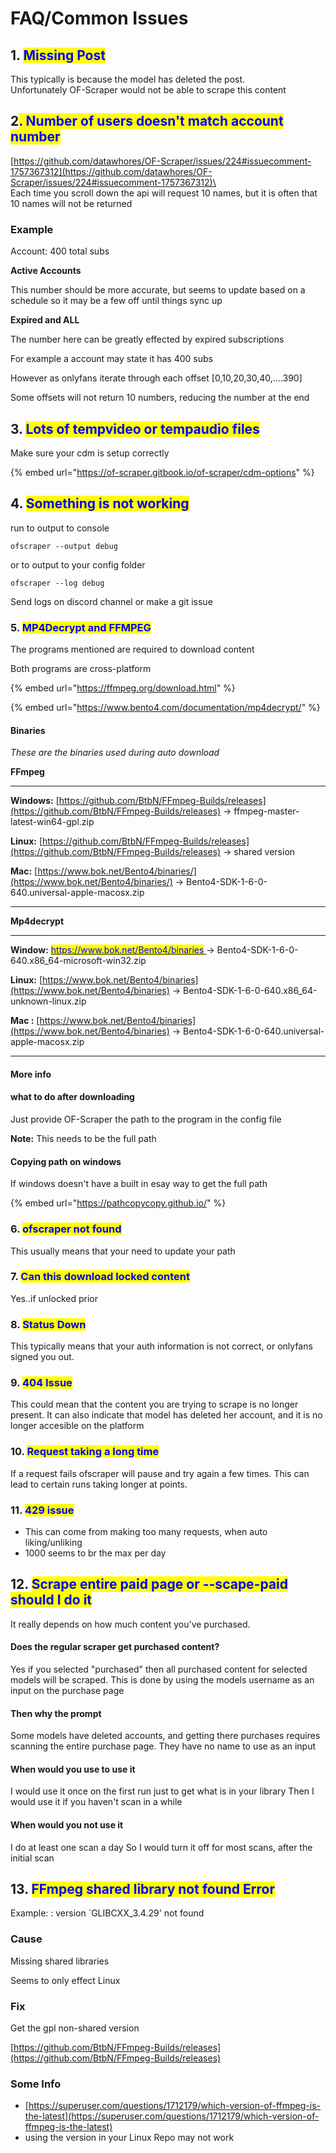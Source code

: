 # FAQ/Common Issues

## 1. <mark style="color:blue;">Missing Post</mark>

This typically is because the model has deleted the post.\
Unfortunately OF-Scraper would not be able to scrape this content

## 2<mark style="color:blue;">.  Number of users doesn't match account number</mark>

[https://github.com/datawhores/OF-Scraper/issues/224#issuecomment-1757367312](https://github.com/datawhores/OF-Scraper/issues/224#issuecomment-1757367312)\
\
Each time you scroll down the api will request 10 names, but it is often that 10 names will not be returned



### Example

Account: 400 total subs

**Active Accounts**

This number should be more accurate, but seems to update based on a schedule so it may be a few off until things sync up

**Expired and ALL**

The number here can be greatly effected by expired subscriptions

For example a account may state it has 400 subs

However as onlyfans iterate through each offset \[0,10,20,30,40,....390]

Some offsets will not return 10 numbers, reducing the number at the end

###



## 3. <mark style="color:blue;">Lots of tempvideo or tempaudio files</mark>

Make sure your cdm is setup correctly

{% embed url="https://of-scraper.gitbook.io/of-scraper/cdm-options" %}

## 4. <mark style="color:blue;">Something is not working</mark>

run to output to console

```
ofscraper --output debug
```

or to output to your config folder

```
ofscraper --log debug
```

Send logs on discord channel or make a git issue

### 5. <mark style="color:blue;">MP4Decrypt and FFMPEG</mark>

The programs mentioned are required to download content

Both programs are cross-platform

{% embed url="https://ffmpeg.org/download.html" %}

{% embed url="https://www.bento4.com/documentation/mp4decrypt/" %}

#### Binaries

_These are the binaries used during auto download_

**FFmpeg**

***

**Windows:** [https://github.com/BtbN/FFmpeg-Builds/releases](https://github.com/BtbN/FFmpeg-Builds/releases) -> ffmpeg-master-latest-win64-gpl.zip

**Linux:** [https://github.com/BtbN/FFmpeg-Builds/releases](https://github.com/BtbN/FFmpeg-Builds/releases) -> shared version

**Mac:**  [https://www.bok.net/Bento4/binaries/](https://www.bok.net/Bento4/binaries/) -> Bento4-SDK-1-6-0-640.universal-apple-macosx.zip

***

**Mp4decrypt**

***

**Window:**  [<mark style="color:blue;">https://www.bok.net/Bento4/binaries</mark> ](https://www.bok.net/Bento4/binaries)-> Bento4-SDK-1-6-0-640.x86\_64-microsoft-win32.zip

**Linux:**  [https://www.bok.net/Bento4/binaries](https://www.bok.net/Bento4/binaries) -> Bento4-SDK-1-6-0-640.x86\_64-unknown-linux.zip

**Mac :** [https://www.bok.net/Bento4/binaries](https://www.bok.net/Bento4/binaries) -> Bento4-SDK-1-6-0-640.universal-apple-macosx.zip

***

#### More info

#### what to do after downloading

Just provide OF-Scraper the path to the program in the config file

**Note:** This needs to be the full path

#### Copying path on windows

If windows doesn't have a built in esay way to get the full path

{% embed url="https://pathcopycopy.github.io/" %}

### 6. <mark style="color:blue;">ofscraper not found</mark>

This usually means that your need to update your path

### 7. <mark style="color:blue;">Can this download locked content</mark>

Yes..if unlocked prior

### 8. <mark style="color:blue;">Status Down</mark>

This typically means that your auth information is not correct, or onlyfans signed you out.

### 9. <mark style="color:blue;">404 Issue</mark>

This could mean that the content you are trying to scrape is no longer present. It can also indicate that model has deleted her account, and it is no longer accesible on the platform

### 10. <mark style="color:blue;">Request taking a long time</mark>

If a request fails ofscraper will pause and try again a few times. This can lead to certain runs taking longer at points.

### 11. <mark style="color:blue;">429 issue</mark>

* This can come from making too many requests, when auto liking/unliking
* 1000 seems to br the max per day

## 12. <mark style="color:blue;">Scrape entire paid page or --scape-paid should I do it</mark>

It really depends on how much content you've purchased.

#### Does the regular scraper get purchased content?

Yes if you selected "purchased" then all purchased content for selected models will be scraped. This is done by using the models username as an input on the purchase page

#### Then why the prompt

Some models have deleted accounts, and getting there purchases requires scanning the entire purchase page. They have no name to use as an input

#### When would you use to use it&#x20;

I would use it once on the first run just to get what is in your library Then I would use it if you haven't scan in a while

#### When would you not use it

&#x20;I do at least one scan a day So I would turn it off for most scans, after the initial scan



## 13. <mark style="color:blue;">FFmpeg  shared library not found Error</mark>

Example: : version \`GLIBCXX\_3.4.29' not found

### Cause

Missing shared libraries

Seems to only effect Linux&#x20;

### Fix

Get the gpl non-shared version

[https://github.com/BtbN/FFmpeg-Builds/releases](https://github.com/BtbN/FFmpeg-Builds/releases)

### Some Info

* [https://superuser.com/questions/1712179/which-version-of-ffmpeg-is-the-latest](https://superuser.com/questions/1712179/which-version-of-ffmpeg-is-the-latest)
* using the version in your Linux Repo may not work

